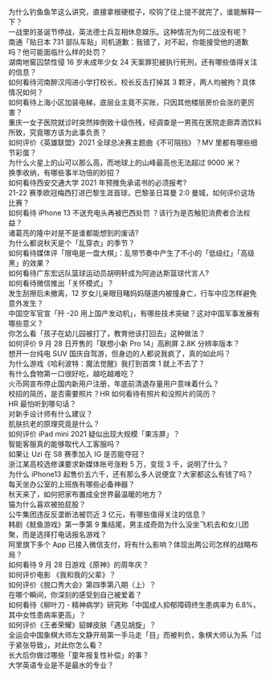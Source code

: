为什么钓鱼鱼竿这么讲究，直接拿根硬棍子，咬钩了往上提不就完了，谁能解释一下？  
一战里的圣诞节停战，英法德士兵互相休息娱乐。这种情况为何二战没有呢？  
南通「贴日本 731 部队车贴」司机道歉：我错了，对不起，你能接受他的道歉吗？他可能面临什么样的处罚？  
湖南地窖囚禁性侵 16 岁未成年少女 24 天案罪犯被执行死刑，还有哪些值得关注的信息？  
如何看待河南醉汉闯进小学打校长，校长反击打掉其 3 颗牙，两人均被拘？具体情况如何？  
如何看待上海小区加装电梯，底层业主竟不买账，只因其他楼层房价会涨的更厉害？  
重庆一女子医院就诊时突然摔倒致十级伤残，经调查是一男孩在医院走廊弄洒饮料所致，究竟哪方该为此事负责？  
如何评价《英雄联盟》2021 全球总决赛主题曲《不可阻挡》？MV 里都有哪些细节彩蛋？  
为什么火星上的山可以那么高，而地球上的山峰最高也无法超过 9000 米？  
换季收纳，有哪些事半功倍的妙招？  
如何看待西安交通大学 2021 年预推免承诺书的必须报考?  
21-22 赛季欧冠梅西打进巴黎生涯首球，巴黎圣日耳曼 2:0 曼城，如何评价这场比赛？  
如何看待 iPhone 13 不送充电头再被巴西处罚 ？该行为是否触犯消费者合法权益？  
诸葛亮的隆中对是不是谁都能想到的废话?  
为什么都说秋天是个「乱穿衣」的季节？  
如何看待媒体评「限电是一盘大棋」：乱带节奏中产生了不小的「低级红」「高级黑」的效果？  
如何看待广东宏远队篮球运动员胡明轩成为阿迪达斯篮球代言人?  
如何看待微信推出「关怀模式」？  
发生刮擦后未撤离，12 岁女儿亲眼目睹妈妈隧道内被撞身亡，行车中应怎样避免意外发生？  
中国空军官宣「歼 -20 用上国产发动机」，有哪些技术突破？这对中国军事发展有哪些意义？  
你怎么看「孩子在幼儿园被打了，教育他该打回去」这种做法？  
如何评价 9 月 28 日开售的「联想小新 Pro 14」高刷屏 2.8K 分辨率版本？  
想开一台纯电 SUV 国庆自驾游，但身边的人都说我疯了，真的如此吗？  
为什么游戏《哈利波特：魔法觉醒》我打到首席 1 就上不去了？  
有什么食物第一口很好吃，越吃越难吃？  
火币网宣布停止国内新用户注册，年底前清退存量用户意味着什么？  
校招的简历，是否需要照片？HR 如何看待有照片和没照片的简历？  
HR 最怕听到哪句话？  
对新手设计师有什么建议？  
肌肤抗老的原理究竟是什么？  
如何评价 iPad mini 2021 疑似出现大规模「果冻屏」？  
智能客服真的能够取代人工客服吗？  
如果让 Uzi 在 S8 赛季加入 IG 是否能夺冠？  
浙江某高校选修课要求新媒体账号涨粉 5 万，变现 3 千，说明了什么？  
为什么 iPhone13 起售价五六千，还有那么多人说便宜？大家都这么有钱了吗？  
每天坐办公室的上班族有哪些必备神器？  
秋天来了，如何把家布置成全世界最温暖的地方？  
猫为什么喜欢被拍屁股？  
公牛集团违反反垄断法被罚近 3 亿元，有哪些值得关注的信息？  
韩剧《鱿鱼游戏》第一季第 9 集结尾，男主成奇勋为什么没坐飞机去和女儿团聚，而是选择打电话报名游戏？  
阿里旗下多个 App 已接入微信支付，将有什么影响？体现出两公司怎样的战略布局？  
如何看待 9 月 28 日游戏《原神》的周年庆？  
如何评价电影 《我和我的父辈》？  
如何评价《脱口秀大会》第四季第八期（上）？  
在哪个瞬间，你深刻的感受到自己被爱着？  
如何看待《柳叶刀 - 精神病学》研究称「中国成人抑郁障碍终生患病率为 6.8%，其中女性患病率更高」？  
如何评价《王者荣耀》貂蝉皮肤「遇见胡旋」？  
全运会中国象棋大师左文静开局第一手马走「目」而被判负，象棋大师认为系「过于紧张导致」，对此你怎么看？  
长大后你做过哪些「童年报复性补偿」的事？  
大学英语专业是不是最水的专业？  
